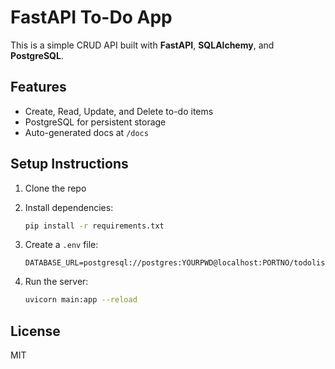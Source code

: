 # FastAPI To-Do App

This is a simple CRUD API built with **FastAPI**, **SQLAlchemy**, and **PostgreSQL**.

## Features
- Create, Read, Update, and Delete to-do items
- PostgreSQL for persistent storage
- Auto-generated docs at `/docs`

## Setup Instructions

1. Clone the repo
2. Install dependencies:
    ```bash
    pip install -r requirements.txt
    ```
3. Create a `.env` file:
    ```
    DATABASE_URL=postgresql://postgres:YOURPWD@localhost:PORTNO/todolistdb
    ```

4. Run the server:
    ```bash
    uvicorn main:app --reload
    ```

## License
MIT
